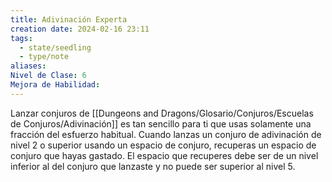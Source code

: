 ```yaml
---
title: Adivinación Experta
creation date: 2024-02-16 23:11
tags:
  - state/seedling
  - type/note
aliases: 
Nivel de Clase: 6
Mejora de Habilidad:
---
```

Lanzar conjuros de [[Dungeons and Dragons/Glosario/Conjuros/Escuelas de Conjuros/Adivinación]] es tan sencillo para ti que usas solamente una fracción del esfuerzo habitual. Cuando lanzas un conjuro de adivinación de nivel 2 o superior usando un espacio de conjuro, recuperas un espacio de conjuro que hayas gastado. 
El espacio que recuperes debe ser de un nivel inferior al del conjuro que lanzaste y no puede ser superior al nivel 5.


